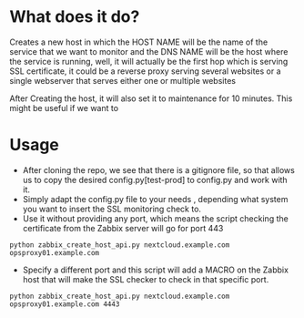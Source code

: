 # What does it do?

Creates a new host in which the HOST NAME will be the name of the service that we want to monitor and the DNS NAME will be the host where the service is running, well, it will actually be the first hop which is serving SSL certificate, it could be a reverse proxy serving several websites or a single webserver that serves either one or multiple websites

After Creating the host, it will also set it to maintenance for 10 minutes. This might be useful if we want to 

# Usage

* After cloning the repo, we see that there is a gitignore file, so that allows us to copy the desired config.py[test-prod] to config.py and work with it.
* Simply adapt the config.py file to your needs , depending what system you want to insert the SSL monitoring check to.
* Use it without providing any port, which means the script checking the certificate from the Zabbix server will go for port 443
```
python zabbix_create_host_api.py nextcloud.example.com opsproxy01.example.com
```

* Specify a different port and this script will add a MACRO on the Zabbix host that will make the SSL checker to check in that specific port.
```
python zabbix_create_host_api.py nextcloud.example.com opsproxy01.example.com 4443
```

